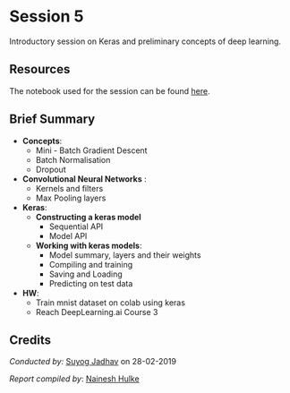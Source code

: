 # Session 5

Introductory session on Keras and preliminary concepts of deep learning.

## Resources

The notebook used for the session can be found [here](./Session%205.ipynb).

## Brief Summary

- **Concepts**:
  - Mini - Batch Gradient Descent		
  - Batch Normalisation	
  - Dropout 
- **Convolutional Neural Networks** :	
  - Kernels and filters
  - Max Pooling layers
- **Keras**:	
  - **Constructing a keras model**
    - Sequential API
    - Model API
  - **Working with keras models**:
    - Model summary, layers and their weights
    - Compiling and training
    - Saving and Loading
    - Predicting on test data
- **HW**:	
  - Train mnist dataset on colab using keras
  - Reach DeepLearning.ai Course 3

## Credits

*Conducted by:* [Suyog Jadhav](https://github.com/IAmSuyogJadhav) on 28-02-2019

*Report compiled by*: [Nainesh Hulke](https://github.com/naineshhulke)